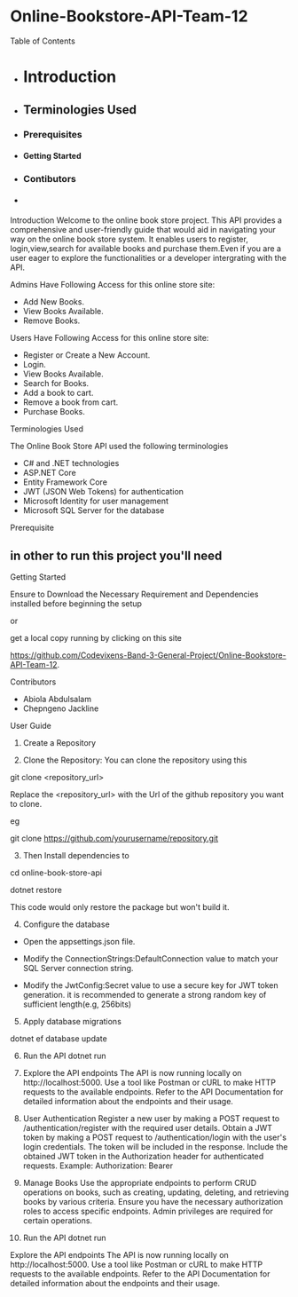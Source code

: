 # Online-Bookstore-API-Team-12

Table of Contents
* # Introduction
* ## Terminologies Used
* ### Prerequisites
* #### Getting Started
* ### Contibutors
* #### 


Introduction
Welcome to the online book store project. This API provides a comprehensive and user-friendly guide that would aid in navigating your way on the online book store system. It enables users to register, login,view,search for available books and purchase them.Even if you are a user eager to explore the functionalities or a developer intergrating with the API.

Admins Have Following Access for this online store site:
* Add New Books.
* View Books Available.
* Remove Books.

Users Have Following Access for this online store site:
* Register or Create a New Account.
* Login.
* View Books Available.
* Search for Books. 
* Add a book to cart.
* Remove a book from cart.
* Purchase Books.

Terminologies Used

The Online Book Store API used the following terminologies 

* C# and .NET technologies
* ASP.NET Core
* Entity Framework Core
* JWT (JSON Web Tokens) for authentication
* Microsoft Identity for user management
* Microsoft SQL Server for the database

Prerequisite

in other to run this project you'll need
-


Getting Started

Ensure to Download the Necessary Requirement and Dependencies installed before beginning the setup 

or

get a local copy running by clicking on this site

https://github.com/Codevixens-Band-3-General-Project/Online-Bookstore-API-Team-12.



Contributors
* Abiola Abdulsalam		
* Chepngeno Jackline

User Guide
1. Create a Repository 

2. Clone the Repository:
You can clone the repository using this 

git clone <repository_url> 


Replace the <repository_url> with the Url of the github repository you want to clone.

eg 

git clone https://github.com/yourusername/repository.git


3. Then Install dependencies to 

  cd online-book-store-api

  dotnet restore 

  This code would only restore the package but won't build it.

4. Configure the database

* Open the appsettings.json file. 


* Modify the ConnectionStrings:DefaultConnection value to match your SQL Server connection string.

* Modify the JwtConfig:Secret value to use a secure key for JWT token generation. it is recommended to generate a strong random key of sufficient length(e.g, 256bits)

5. Apply database migrations

  dotnet ef database update

6. Run the API
  dotnet run


7. Explore the API endpoints
The API is now running locally on http://localhost:5000.
Use a tool like Postman or cURL to make HTTP requests to the available endpoints. Refer to the API Documentation for detailed information about the endpoints and their usage.


8. User Authentication
Register a new user by making a POST request to /authentication/register with the required user details.
Obtain a JWT token by making a POST request to /authentication/login with the user's login credentials. The token will be included in the response.
Include the obtained JWT token in the Authorization header for authenticated requests. Example: Authorization: Bearer <token>


9. Manage Books
Use the appropriate endpoints to perform CRUD operations on books, such as creating, updating, deleting, and retrieving books by various criteria.
Ensure you have the necessary authorization roles to access specific endpoints. Admin privileges are required for certain operations.

10. Run the API
  dotnet run

Explore the API endpoints
The API is now running locally on http://localhost:5000.
Use a tool like Postman or cURL to make HTTP requests to the available endpoints. Refer to the API Documentation for detailed information about the endpoints and their usage.